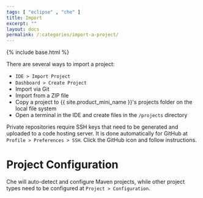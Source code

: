 ```yaml
---
tags: [ "eclipse" , "che" ]
title: Import
excerpt: ""
layout: docs
permalink: /:categories/import-a-project/
---
```

{% include base.html %}

There are several ways to import a project:

- `IDE > Import Project`
- `Dashboard > Create Project`
- Import via Git
- Import from a ZIP file
- Copy a project to {{ site.product_mini_name }}'s projects folder on the local file system
- Open a terminal in the IDE and create files in the `/projects` directory

Private repositories require SSH keys that need to be generated and uploaded to a code hosting server. It is done automatically for GitHub at `Profile > Preferences > SSH`. Click the GitHub icon and follow instructions.


# Project Configuration  
Che will auto-detect and configure Maven projects, while other project types need to be configured at `Project > Configuration`.
